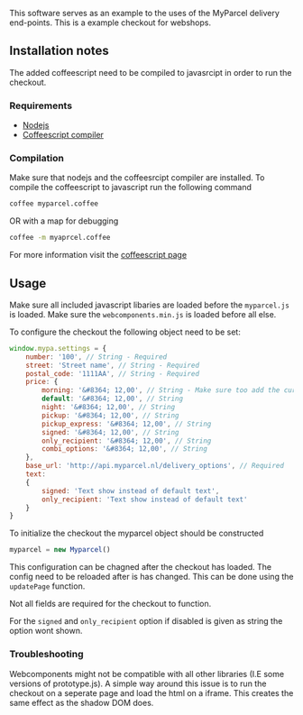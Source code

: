This software serves as an example to the uses of the MyParcel delivery end-points. This is a example checkout for webshops.

## Installation notes

The added coffeescript need to be compiled to javasrcipt in order to run the checkout.

### Requirements

- [Nodejs](https://nodejs.org/en/)
- [Coffeescript compiler](https://www.npmjs.com/package/coffee-script)

### Compilation

Make sure that nodejs and the coffeesrcipt compiler are installed. To compile the coffeescript to javascript run the following command

```bash
coffee myparcel.coffee
```

OR with a map for debugging

```bash
coffee -m myaprcel.coffee
```

For more information visit the [coffeescript page](http://coffeescript.org/)

## Usage

Make sure all included javascript libaries are loaded before the `myparcel.js` is loaded. Make sure the `webcomponents.min.js` is loaded before all else.

To configure the checkout the following object need to be set:

```javascript
window.mypa.settings = {
	number: '100', // String - Required
	street: 'Street name', // String - Required
	postal_code: '1111AA', // String - Required
	price: {
		morning: '&#8364; 12,00', // String - Make sure too add the currency in proper format
		default: '&#8364; 12,00', // String
		night: '&#8364; 12,00', // String
		pickup: '&#8364; 12,00', // String
		pickup_express: '&#8364; 12,00', // String
		signed: '&#8364; 12,00', // String
		only_recipient: '&#8364; 12,00', // String
		combi_options: '&#8364; 12,00', // String
	}, 
	base_url: 'http://api.myparcel.nl/delivery_options', // Required
	text:
	{
		signed: 'Text show instead of default text', 
		only_recipient: 'Text show instead of default text'
	}
}
```

To initialize the checkout the myparcel object should be constructed

```js
myparcel = new Myparcel()
```

This configuration can be chagned after the checkout has loaded. The config need to be reloaded after is has changed. This can be done using the `updatePage` function.

Not all fields are required for the checkout to function.

For the `signed` and `only_recipient` option if disabled is given as string the option wont shown.

### Troubleshooting

Webcomponents might not be compatible with all other libraries (I.E some versions of prototype.js). A simple way around this issue is to run the checkout on a seperate page and load the html on a iframe. This creates the same effect as the shadow DOM does.